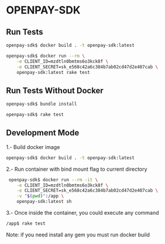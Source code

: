 
# OPENPAY-SDK

## Run Tests

```bash
openpay-sdk$ docker build . -t openpay-sdk:latest
```

```bash
openpay-sdk$ docker run --rm \
    -e CLIENT_ID=mzdtln0bmtms6o3kck8f \
    -e CLIENT_SECRET=sk_e568c42a6c384b7ab02cd47d2e407cab \
    openpay-sdk:latest rake test
```

## Run Tests Without Docker

```bash
openpay-sdk$ bundle install
```

```bash
openpay-sdk$ rake test
```

## Development Mode

1.- Build docker image

```bash
openpay-sdk$ docker build . -t openpay-sdk:latest
```

2.- Run container with bind mount flag to current directory

```bash
 openpay-sdk$ docker run --rm -it \
    -e CLIENT_ID=mzdtln0bmtms6o3kck8f \
    -e CLIENT_SECRET=sk_e568c42a6c384b7ab02cd47d2e407cab \
    -v "$(pwd)":/app \
    openpay-sdk:latest sh
```

3.- Once inside the container, you could execute any command

```bash
/app$ rake test
```

Note: if you need install any gem you must run docker build
